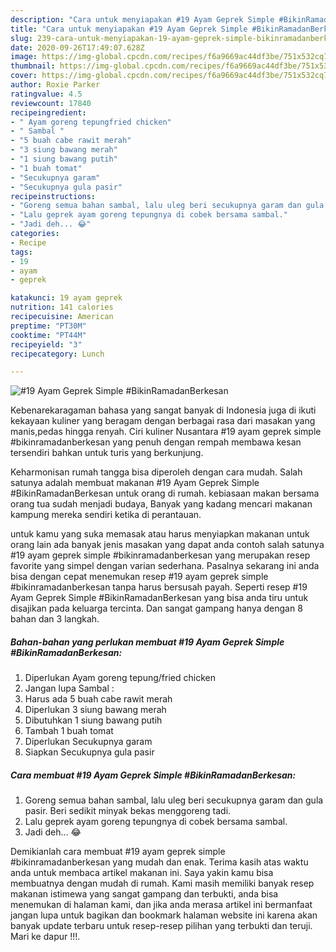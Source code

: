 ```yaml
---
description: "Cara untuk menyiapakan #19 Ayam Geprek Simple #BikinRamadanBerkesan Sempurna"
title: "Cara untuk menyiapakan #19 Ayam Geprek Simple #BikinRamadanBerkesan Sempurna"
slug: 239-cara-untuk-menyiapakan-19-ayam-geprek-simple-bikinramadanberkesan-sempurna
date: 2020-09-26T17:49:07.628Z
image: https://img-global.cpcdn.com/recipes/f6a9669ac44df3be/751x532cq70/19-ayam-geprek-simple-bikinramadanberkesan-foto-resep-utama.jpg
thumbnail: https://img-global.cpcdn.com/recipes/f6a9669ac44df3be/751x532cq70/19-ayam-geprek-simple-bikinramadanberkesan-foto-resep-utama.jpg
cover: https://img-global.cpcdn.com/recipes/f6a9669ac44df3be/751x532cq70/19-ayam-geprek-simple-bikinramadanberkesan-foto-resep-utama.jpg
author: Roxie Parker
ratingvalue: 4.5
reviewcount: 17840
recipeingredient:
- " Ayam goreng tepungfried chicken"
- " Sambal "
- "5 buah cabe rawit merah"
- "3 siung bawang merah"
- "1 siung bawang putih"
- "1 buah tomat"
- "Secukupnya garam"
- "Secukupnya gula pasir"
recipeinstructions:
- "Goreng semua bahan sambal, lalu uleg beri secukupnya garam dan gula pasir. Beri sedikit minyak bekas menggoreng tadi."
- "Lalu geprek ayam goreng tepungnya di cobek bersama sambal."
- "Jadi deh... 😂"
categories:
- Recipe
tags:
- 19
- ayam
- geprek

katakunci: 19 ayam geprek 
nutrition: 141 calories
recipecuisine: American
preptime: "PT30M"
cooktime: "PT44M"
recipeyield: "3"
recipecategory: Lunch

---
```



![#19 Ayam Geprek Simple #BikinRamadanBerkesan](https://img-global.cpcdn.com/recipes/f6a9669ac44df3be/751x532cq70/19-ayam-geprek-simple-bikinramadanberkesan-foto-resep-utama.jpg)

Kebenarekaragaman bahasa yang sangat banyak di Indonesia juga di ikuti kekayaan kuliner yang beragam dengan berbagai rasa dari masakan yang manis,pedas hingga renyah. Ciri kuliner Nusantara #19 ayam geprek simple #bikinramadanberkesan yang penuh dengan rempah membawa kesan tersendiri bahkan untuk turis yang berkunjung.




Keharmonisan rumah tangga bisa diperoleh dengan cara mudah. Salah satunya adalah membuat makanan #19 Ayam Geprek Simple #BikinRamadanBerkesan untuk orang di rumah. kebiasaan makan bersama orang tua sudah menjadi budaya, Banyak yang kadang mencari makanan kampung mereka sendiri ketika di perantauan.

untuk kamu yang suka memasak atau harus menyiapkan makanan untuk orang lain ada banyak jenis masakan yang dapat anda contoh salah satunya #19 ayam geprek simple #bikinramadanberkesan yang merupakan resep favorite yang simpel dengan varian sederhana. Pasalnya sekarang ini anda bisa dengan cepat menemukan resep #19 ayam geprek simple #bikinramadanberkesan tanpa harus bersusah payah.
Seperti resep #19 Ayam Geprek Simple #BikinRamadanBerkesan yang bisa anda tiru untuk disajikan pada keluarga tercinta. Dan sangat gampang hanya dengan 8 bahan dan 3 langkah.


<!--inarticleads1-->

##### Bahan-bahan yang perlukan membuat #19 Ayam Geprek Simple #BikinRamadanBerkesan:

1. Diperlukan  Ayam goreng tepung/fried chicken
1. Jangan lupa  Sambal :
1. Harus ada 5 buah cabe rawit merah
1. Diperlukan 3 siung bawang merah
1. Dibutuhkan 1 siung bawang putih
1. Tambah 1 buah tomat
1. Diperlukan Secukupnya garam
1. Siapkan Secukupnya gula pasir




<!--inarticleads2-->

##### Cara membuat  #19 Ayam Geprek Simple #BikinRamadanBerkesan:

1. Goreng semua bahan sambal, lalu uleg beri secukupnya garam dan gula pasir. Beri sedikit minyak bekas menggoreng tadi.
1. Lalu geprek ayam goreng tepungnya di cobek bersama sambal.
1. Jadi deh... 😂




Demikianlah cara membuat #19 ayam geprek simple #bikinramadanberkesan yang mudah dan enak. Terima kasih atas waktu anda untuk membaca artikel makanan ini. Saya yakin kamu bisa membuatnya dengan mudah di rumah. Kami masih memiliki banyak resep makanan istimewa yang sangat gampang dan terbukti, anda bisa menemukan di halaman kami, dan jika anda merasa artikel ini bermanfaat jangan lupa untuk bagikan dan bookmark halaman website ini karena akan banyak update terbaru untuk resep-resep pilihan yang terbukti dan teruji. Mari ke dapur !!!. 
